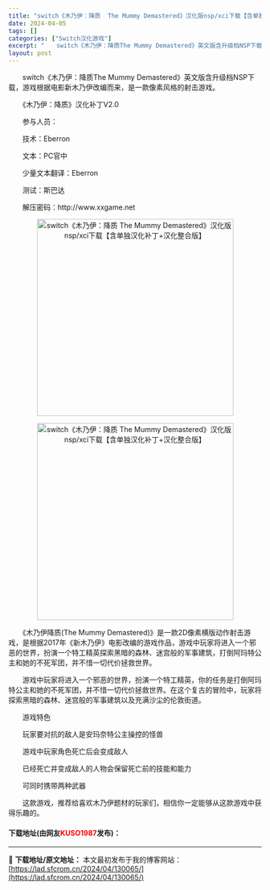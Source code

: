 ```yaml
---
title: "switch《木乃伊：降质  The Mummy Demastered》汉化版nsp/xci下载【含单独汉化补丁+汉化整合版】"
date: 2024-04-05
tags: []
categories: ["Switch汉化游戏"]
excerpt: "　　switch《木乃伊：降质The Mummy Demastered》英文版含升级档NSP下载，游戏根据电影新木乃伊改编而来，是一款像素风格的射击游戏。 　　《木乃伊：降质》汉化补丁V2.0 　　参与人员： 　　技术：Eberron 　　文本：PC官中 　　少量文本翻译：Eberron 　　测试：&hellip;"
layout: post
---
```


 <p>　　switch《木乃伊：降质The Mummy Demastered》英文版含升级档NSP下载，游戏根据电影新木乃伊改编而来，是一款像素风格的射击游戏。</p> <p>　　《木乃伊：降质》汉化补丁V2.0</p> <p>　　参与人员：</p> <p>　　技术：Eberron</p> <p>　　文本：PC官中</p> <p>　　少量文本翻译：Eberron</p> <p>　　测试：斯巴达</p> <p>　　解压密码：http://www.xxgame.net</p> <p align="center"><img align="" border="0" src="https://lad.sfcrom.cn/wp-content/uploads/2024/04/20240404_660ed354eafee.webp" width="391" alt="switch《木乃伊：降质  The Mummy Demastered》汉化版nsp/xci下载【含单独汉化补丁+汉化整合版】" /></p> <p align="center"><img align="" border="0" src="https://lad.sfcrom.cn/wp-content/uploads/2024/04/20240404_660ed35540e7c.webp" width="391" alt="switch《木乃伊：降质  The Mummy Demastered》汉化版nsp/xci下载【含单独汉化补丁+汉化整合版】" /></p> <p>　　《木乃伊降质(The Mummy Demastered)》是一款2D像素横版动作射击游戏，是根据2017年《新木乃伊》电影改编的游戏作品，游戏中玩家将进入一个邪恶的世界，扮演一个特工精英探索黑暗的森林、迷宫般的军事建筑，打倒阿玛特公主和她的不死军团，并不惜一切代价拯救世界。</p> <p>　　游戏中玩家将进入一个邪恶的世界，扮演一个特工精英，你的任务是打倒阿玛特公主和她的不死军团，并不惜一切代价拯救世界。在这个复古的冒险中，玩家将探索黑暗的森林、迷宫般的军事建筑以及充满沙尘的伦敦街道。</p> <p>　　游戏特色</p> <p>　　玩家要对抗的敌人是安玛奈特公主操控的怪兽</p> <p>　　游戏中玩家角色死亡后会变成敌人</p> <p>　　已经死亡并变成敌人的人物会保留死亡前的技能和能力</p> <p>　　可同时携带两种武器</p> <p>　　这款游戏，推荐给喜欢木乃伊题材的玩家们，相信你一定能够从这款游戏中获得乐趣的。</p> <p><h4>下载地址(由网友<font color="red">KUSO1987</font>发布)：</h4></p> 

---
📖 **下载地址/原文地址：** 本文最初发布于我的博客网站：[https://lad.sfcrom.cn/2024/04/130065/](https://lad.sfcrom.cn/2024/04/130065/)
